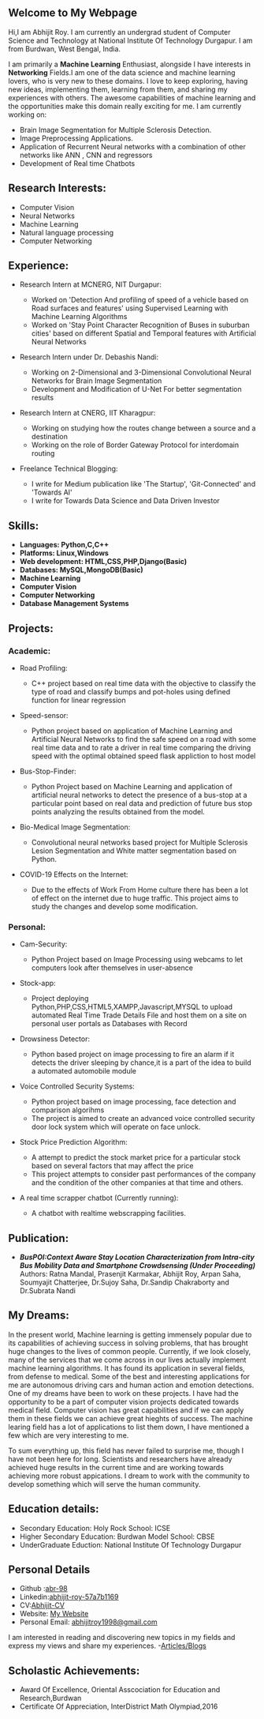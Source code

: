 ## Welcome to My Webpage

Hi,I am Abhijit Roy. I am currently an undergrad student of Computer Science and Technology at National Institute Of Technology Durgapur. I am from Burdwan, West Bengal, India.

I am primarily a **Machine Learning** Enthusiast, alongside I have interests in **Networking** Fields.I am one of the data science and machine learning lovers, who is very new to these domains. I love to keep exploring, having new ideas, implementing them, learning from them, and sharing my experiences with others. The awesome capabilities of machine learning and the opportunities make this domain really exciting for me. I am currently working on:

- Brain Image Segmentation for Multiple Sclerosis Detection.
- Image Preprocessing Applications.
- Application of Recurrent Neural networks with a combination of other networks like ANN , CNN and regressors
- Development of Real time Chatbots 

## Research Interests:

- Computer Vision
- Neural Networks
- Machine Learning
- Natural language processing
- Computer Networking

## Experience:

- Research Intern at MCNERG, NIT Durgapur:
  - Worked on 'Detection And profiling of speed of a vehicle based on Road surfaces and features' using Supervised Learning with Machine Learning Algorithms
  - Worked on 'Stay Point Character Recognition of Buses in suburban cities' based on different Spatial and Temporal features with Artificial Neural Networks
  
- Research Intern under Dr. Debashis Nandi:
  - Working on 2-Dimensional and 3-Dimensional Convolutional Neural Networks for Brain Image Segmentation
  - Development and Modification of U-Net For better segmentation results

- Research Intern at CNERG, IIT Kharagpur:
  - Working on studying how the routes change between a source and a destination
  - Working on the role of Border Gateway Protocol for interdomain routing

- Freelance Technical Blogging:
  - I write for Medium publication like 'The Startup', 'Git-Connected' and 'Towards AI'
  - I write for Towards Data Science and Data Driven Investor

## Skills:
- **Languages: Python,C,C++**
- **Platforms: Linux,Windows**
- **Web development: HTML,CSS,PHP,Django(Basic)**
- **Databases: MySQL,MongoDB(Basic)**
- **Machine Learning**
- **Computer Vision**
- **Computer Networking**
- **Database Management Systems**

## Projects:

### Academic:

- Road Profiling:
  -  C++ project based on real time data with the objective to classify the type of road and classify bumps and pot-holes using defined function for linear regression 

- Speed-sensor:
  - Python project based on application of Machine Learning and Artificial Neural Networks to find the safe speed on a road with some real time data and to rate a driver in real time comparing the driving speed with the optimal obtained speed flask appliction to host model
 
- Bus-Stop-Finder:
  - Python Project based on Machine Learning and application of artificial neural networks to detect the presence of a bus-stop at a particular point based on real data and prediction of future bus stop points analyzing the results obtained from the model.

- Bio-Medical Image Segmentation:
  - Convolutional neural networks based project for Multiple Sclerosis Lesion Segmentation and White matter segmentation based on Python.

- COVID-19 Effects on the Internet:
  - Due to the effects of Work From Home culture there has been a lot of effect on the internet due to huge traffic. This project aims to study the changes and develop some modification.

### Personal:

- Cam-Security:
  - Python Project based on Image Processing using webcams to let computers look after themselves in user-absence

- Stock-app:
  - Project deploying Python,PHP,CSS,HTML5,XAMPP,Javascript,MYSQL to upload automated Real Time Trade Details File and host them on a site on personal user portals as Databases with Record
 
- Drowsiness Detector:
  - Python based project on image processing to fire an alarm if it detects the driver sleeping by chance,it is a part of the idea to build a automated automobile module
 
- Voice Controlled Security Systems:
  - Python project based on image processing, face detection and comparison algorihms 
  - The project is aimed to create an advanced voice controlled security door lock system which will operate on face unlock.

- Stock Price Prediction Algorithm:
  - A attempt to predict the stock market price for a particular stock based on several factors that may affect the price
  - This project attempts to consider past performances of the company and the condition of the other companies at that time and others.

- A real time scrapper chatbot (Currently running):
  - A chatbot with realtime webscrapping facilities.
 
  

## Publication:

- ***BusPOI:Context Aware Stay Location Characterization from Intra-city Bus Mobility Data and Smartphone Crowdsensing (Under Proceeding)***
 Authors: Ratna Mandal, Prasenjit Karmakar, Abhijit Roy, Arpan Saha, Soumyajit Chatterjee, Dr.Sujoy Saha, Dr.Sandip Chakraborty and Dr.Subrata Nandi


## My Dreams:

In the present world, Machine learning is getting immensely popular due to its capabilities of achieving success in solving problems, that has brought huge changes to the lives of common people. Currently, if we look closely, many of the services that we come across in our lives actually implement machine learning algorithms. It has found its application in several fields, from defense to medical. Some of the best and interesting applications for me are autonomous driving cars and human action and emotion detections. One of my dreams have been to work on these projects. I have had the opportunity to be a part of computer vision projects dedicated towards medical field. Computer vision  has great capabilities and if we can apply them in these fields we can achieve great hieghts of success. The machine learing field has a lot of applications to list them down, I have mentioned a few which are very interesting to me.

To sum everything up, this field has never failed to surprise me, though I have not been here for long. Scientists and researchers have already achieved huge results in the current time and are working towards achieving more robust appications. I dream to work with the community to develop something which will serve the human community. 

## Education details:

- Secondary Education: Holy Rock School: ICSE
- Higher Secondary Education: Burdwan Model School: CBSE
- UnderGraduate Eduction: National Institute Of Technology Durgapur

## Personal Details

- Github :[abr-98](https://github.com/abr-98)
- Linkedin:[abhijit-roy-57a7b1169](https://www.linkedin.com/in/abhijit-roy-57a7b1169/)
- CV:[Abhijit-CV](https://www.slideshare.net/secret/fbfT2egIanyijW)
- Website: [My Website](https://abr-98.github.io/Abhijit-Roy/)
- Personal Email: abhijitroy1998@gmail.com

I am interested in reading and discovering new topics in my fields and express my views and share my experiences.
-[Articles/Blogs](https://medium.com/@myac.abhijit) 

## Scholastic Achievements:

- Award Of Excellence, Oriental Asscociation for Education and Research,Burdwan
- Certificate Of Appreciation, InterDistrict Math Olympiad,2016

